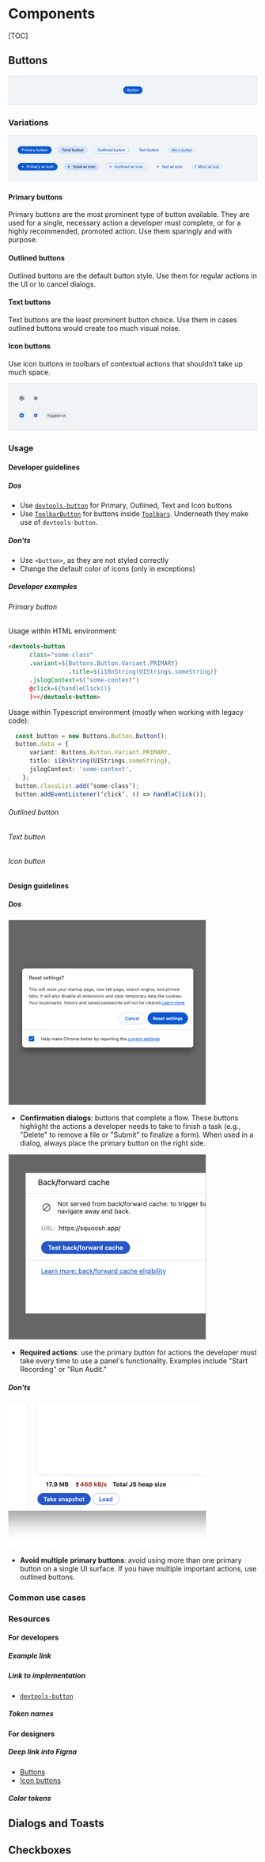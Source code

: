 
# Components

[TOC]

## Buttons


![Button component](images/button-screenshot.png)

### Variations


![Text button variations](images/button-text-variations.png)

#### Primary buttons

Primary buttons are the most prominent type of button available. They are used for a single, necessary action a developer must complete, or for a highly recommended, promoted action. Use them sparingly and with purpose.
#### Outlined buttons

Outlined buttons are the default button style. Use them for regular actions in the UI or to cancel dialogs.

#### Text buttons
Text buttons are the least prominent button choice. Use them in cases outlined buttons would create too much visual noise.

#### Icon buttons
Use icon buttons in toolbars of contextual actions that shouldn’t take up much space.


![Icon button variations](images/button-icon-variations.png)

### Usage
#### Developer guidelines
##### Dos
* Use [`devtools-button`](https://source.chromium.org/chromium/chromium/src/+/main:third_party/devtools-frontend/src/front_end/ui/components/buttons/Button.ts) for Primary, Outlined, Text and Icon buttons
* Use [`ToolbarButton`](https://source.chromium.org/chromium/chromium/src/+/main:third_party/devtools-frontend/src/front_end/ui/legacy/Toolbar.ts;drc=2017cd8a8925f180257662f78eaf9eb93e8e394d;bpv=1;bpt=1;l=555?q=toolbar.ts%20devtools&ss=chromium&gsn=ToolbarButton&gs=KYTHE%3A%2F%2Fkythe%3A%2F%2Fchromium.googlesource.com%2Fcodesearch%2Fchromium%2Fsrc%2F%2Fmain%3Flang%3Dtypescript%3Fpath%3Dfront_end%2Fui%2Flegacy%2FToolbar%23ToolbarButton%2523type) for buttons inside [`Toolbars`](https://source.chromium.org/chromium/chromium/src/+/main:third_party/devtools-frontend/src/front_end/ui/legacy/Toolbar.ts). Underneath they make use of `devtools-button`.


##### Don'ts
* Use `<button>`, as they are not styled correctly
* Change the default color of icons (only in exceptions)

##### Developer examples

###### Primary button
Usage within HTML environment:

```html
<devtools-button
      class="some-class"
      .variant=${Buttons.Button.Variant.PRIMARY}
                 .title=${i18nString(UIStrings.someString)}
      .jslogContext=${'some-context')
      @click=${handleClick()}
      )></devtools-button>
```

Usage within Typescript environment (mostly when working with legacy code):

```ts
  const button = new Buttons.Button.Button();
  button.data = {
      variant: Buttons.Button.Variant.PRIMARY,
      title: i18nString(UIStrings.someString),
      jslogContext: 'some-context',
    };
  button.classList.add(‘some-class’);
  button.addEventListener(‘click’, () => handleClick());

```
###### Outlined button
###### Text button
###### Icon button

#### Design guidelines
##### Dos
 ![Confirmation Dialog Use](images/button-confirmation-dialog.png)
 * **Confirmation dialogs**: buttons that complete a flow.
  These buttons highlight the actions a developer needs to take to finish a
  task (e.g., "Delete" to remove a file or "Submit" to finalize a form).
  When used in a dialog, always place the primary button on the right side.

 ![Required Action Use](images/button-required-action.png)
 * **Required actions**: use the primary button for actions the developer
   must take every time to use a panel's functionality. Examples include "Start Recording" or "Run Audit."

##### Don'ts
 ![Multiple Primary](images/button-multiple-primary.png)
 * **Avoid multiple primary buttons**: avoid using more than one primary button on a single UI surface. If you have multiple important actions, use outlined buttons.

### Common use cases

### Resources

#### For developers

##### Example link
##### Link to implementation
* [`devtools-button`](https://source.chromium.org/chromium/chromium/src/+/main:third_party/devtools-frontend/src/front_end/ui/components/buttons/Button.ts)

##### Token names

#### For designers

##### Deep link into Figma
* [Buttons](https://www.figma.com/design/A5iQBBNAe5zPFpJvUzUgW8/CDT-design-kit?node-id=481-2167&m=dev)
* [Icon buttons](https://www.figma.com/design/A5iQBBNAe5zPFpJvUzUgW8/CDT-design-kit?node-id=571-616&m=dev)

##### Color tokens

## Dialogs and Toasts

## Checkboxes


